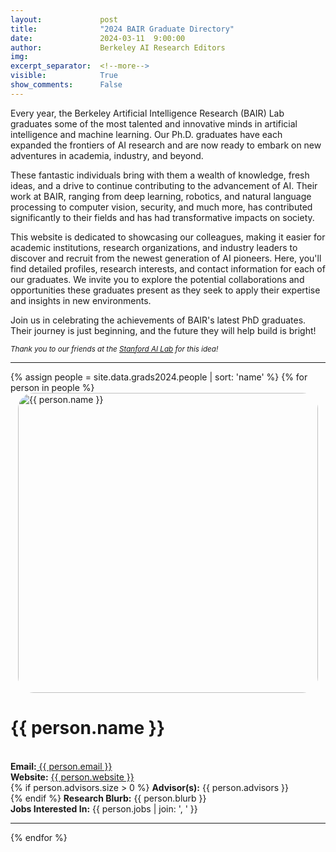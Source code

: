 ```yaml
---
layout:             post
title:              "2024 BAIR Graduate Directory"
date:               2024-03-11  9:00:00
author:             Berkeley AI Research Editors
img:                
excerpt_separator:  <!--more-->
visible:            True
show_comments:      False
---
```


<!--
These are comments in HTML. The above header text is needed to format the
title, authors, etc. The "example_post" is an example representative image (not
GIF) that we use for each post for tweeting (see below as well) and for the
emails to subscribers. Please provide this image (and any other images and
GIFs) in the blog to the BAIR Blog editors directly.

The text directly below gets tweets to work. Please adjust according to your
post.

The `static/blog` directory is a location on the blog server which permanently
stores the images/GIFs in BAIR Blog posts. Each post has a subdirectory under
this for its images (titled `example_post` here, please change).

Keeping the post visbility as False will mean the post is only accessible if
you know the exact URL.

You can also turn on Disqus comments, but we recommend disabling this feature.
-->

<!-- twitter -->
<meta name="twitter:title" content="2024 BAIR Graduate Directory">
<meta name="twitter:card" content="summary_large_image">
<meta name="twitter:image" content="https://bair.berkeley.edu/static/blog/compound-ai-systems/compound-ai-systems.png">

<meta name="keywords" content="graduates, hiring, recruiting">
<meta name="description" content="The BAIR Blog">
<meta name="author" content="Ritwik Gupta, Suzie Petryk, Krishna Agrawal">

Every year, the Berkeley Artificial Intelligence Research (BAIR) Lab graduates some of the most talented and innovative minds in artificial intelligence and machine learning. Our Ph.D. graduates have each expanded the frontiers of AI research and are now ready to embark on new adventures in academia, industry, and beyond.

These fantastic individuals bring with them a wealth of knowledge, fresh ideas, and a drive to continue contributing to the advancement of AI. Their work at BAIR, ranging from deep learning, robotics, and natural language processing to computer vision, security, and much more, has contributed significantly to their fields and has had transformative impacts on society.

This website is dedicated to showcasing our colleagues, making it easier for academic institutions, research organizations, and industry leaders to discover and recruit from the newest generation of AI pioneers. Here, you'll find detailed profiles, research interests, and contact information for each of our graduates. We invite you to explore the potential collaborations and opportunities these graduates present as they seek to apply their expertise and insights in new environments.

Join us in celebrating the achievements of BAIR's latest PhD graduates. Their journey is just beginning, and the future they will help build is bright!

<!--more-->

<small><i>Thank you to our friends at the <a href="https://ai.stanford.edu/blog/sail-graduates/">Stanford AI Lab</a> for this idea!</i></small>

<hr/>

<!--
The actual text for the post content appears below.  Text will appear on the
homepage, i.e., https://bair.berkeley.edu/blog/ but we only show part of the
posts on the homepage. The rest is accessed via clicking 'Continue'. This is
enforced with the `more` excerpt separator.
-->

<div class="container">
  <div class="row">
    {% assign people = site.data.grads2024.people | sort: 'name' %}
    {% for person in people %}
      <div class="col-md-4">
        <div class="card mb-4 shadow-sm">
          <a  href="{{ person.website }}"><img src="https://bair.berkeley.edu/static/blog/grads2024/{{ person.name }}.jpg" alt="{{ person.name }}" class="bd-placeholder-img card-img-top" width="480" height="auto" style="display: block; margin-left: auto; margin-right: auto; border-radius: 25px"></a>
          <div class="card-body">
            <p class="card-text">
              <h1>{{ person.name }}</h1><br>
              <strong>Email:</strong><a href="mailto:{{ person.email }}"> {{ person.email }}</a><br>
              <strong>Website:</strong> <a href="{{ person.website }}">{{ person.website }}</a><br>
              {% if person.advisors.size > 0 %}
              <strong>Advisor(s):</strong> {{ person.advisors }}<br>
              {% endif %}
              <strong>Research Blurb:</strong> {{ person.blurb }}<br>
              <strong>Jobs Interested In:</strong> {{ person.jobs | join: ', ' }}
            </p>
          </div>
        </div>
      </div>
      <hr/>
    {% endfor %}
  </div>
</div>